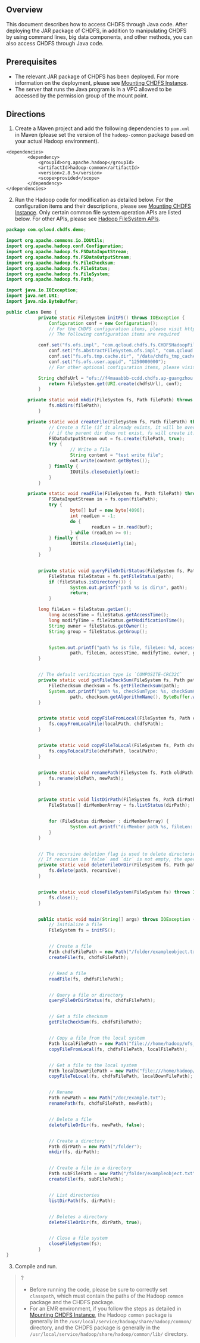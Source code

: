 ## Overview

This document describes how to access CHDFS through Java code. After deploying the JAR package of CHDFS, in addition to manipulating CHDFS by using command lines, big data components, and other methods, you can also access CHDFS through Java code.

## Prerequisites

- The relevant JAR package of CHDFS has been deployed. For more information on the deployment, please see [Mounting CHDFS Instance](https://intl.cloud.tencent.com/document/product/1106/41965).
- The server that runs the Java program is in a VPC allowed to be accessed by the permission group of the mount point.

## Directions

1. Create a Maven project and add the following dependencies to `pom.xml` in Maven (please set the version of the `hadoop-common` package based on your actual Hadoop environment).
```plaintext
<dependencies>
        <dependency>
            <groupId>org.apache.hadoop</groupId>
            <artifactId>hadoop-common</artifactId>
            <version>2.8.5</version>
            <scope>provided</scope>
        </dependency>
</dependencies>
```
2. Run the Hadoop code for modification as detailed below. For the configuration items and their descriptions, please see [Mounting CHDFS Instance](https://intl.cloud.tencent.com/document/product/1106/41965).
Only certain common file system operation APIs are listed below. For other APIs, please see [Hadoop FileSystem APIs](https://hadoop.apache.org/docs/r2.8.2/api/org/apache/hadoop/fs/FileSystem.html).
```java
package com.qcloud.chdfs.demo;

import org.apache.commons.io.IOUtils;
import org.apache.hadoop.conf.Configuration;
import org.apache.hadoop.fs.FSDataInputStream;
import org.apache.hadoop.fs.FSDataOutputStream;
import org.apache.hadoop.fs.FileChecksum;
import org.apache.hadoop.fs.FileStatus;
import org.apache.hadoop.fs.FileSystem;
import org.apache.hadoop.fs.Path;

import java.io.IOException;
import java.net.URI;
import java.nio.ByteBuffer;

public class Demo {
			private static FileSystem initFS() throws IOException {
				Configuration conf = new Configuration();
				// For the CHDFS configuration items, please visit https://cloud.tencent.com/document/product/1105/36368
				// The following configuration items are required

			conf.set("fs.ofs.impl", "com.qcloud.chdfs.fs.CHDFSHadoopFileSystemAdapter");
				conf.set("fs.AbstractFileSystem.ofs.impl", "com.qcloud.chdfs.fs.CHDFSDelegateFSAdapter");
				conf.set("fs.ofs.tmp.cache.dir", "/data/chdfs_tmp_cache");
				conf.set("fs.ofs.user.appid", "1250000000");
				// For other optional configuration items, please visit https://cloud.tencent.com/document/product/1105/36368 

			String chdfsUrl = "ofs://f4maaabbb-ccdd.chdfs.ap-guangzhou.myqcloud.com/";
				return FileSystem.get(URI.create(chdfsUrl), conf);
			}

		private static void mkdir(FileSystem fs, Path filePath) throws IOException {
				fs.mkdirs(filePath);
			}

		private static void createFile(FileSystem fs, Path filePath) throws IOException {
				// Create a file (if it already exists, it will be overwritten)
				// if the parent dir does not exist, fs will create it!
				FSDataOutputStream out = fs.create(filePath, true);
				try {
						// Write a file
						String content = "test write file";
						out.write(content.getBytes());
				} finally {
						IOUtils.closeQuietly(out);
				}
			}

		private static void readFile(FileSystem fs, Path filePath) throws IOException {
				FSDataInputStream in = fs.open(filePath);
				try {
						byte[] buf = new byte[4096];
						int readLen = -1;
						do {
								readLen = in.read(buf);
						} while (readLen >= 0);
				} finally {
						IOUtils.closeQuietly(in);
				}
			}


			private static void queryFileOrDirStatus(FileSystem fs, Path path) throws IOException {
				FileStatus fileStatus = fs.getFileStatus(path);
				if (fileStatus.isDirectory()) {
						System.out.printf("path %s is dir\n", path);
						return;
				}

			long fileLen = fileStatus.getLen();
				long accessTime = fileStatus.getAccessTime();
				long modifyTime = fileStatus.getModificationTime();
				String owner = fileStatus.getOwner();
				String group = fileStatus.getGroup();


				System.out.printf("path %s is file, fileLen: %d, accessTime: %d, modifyTime: %d, owner: %s, group: %s\n",
						path, fileLen, accessTime, modifyTime, owner, group);
			}


			// The default verification type is `COMPOSITE-CRC32C`
			private static void getFileCheckSum(FileSystem fs, Path path) throws IOException {
				FileChecksum checksum = fs.getFileChecksum(path);
				System.out.printf("path %s, checkSumType: %s, checkSumCrcVal: %d\n",
						path, checksum.getAlgorithmName(), ByteBuffer.wrap(checksum.getBytes()).getInt());
			}


			private static void copyFileFromLocal(FileSystem fs, Path chdfsPath, Path localPath) throws  IOException {
				fs.copyFromLocalFile(localPath, chdfsPath);
			}


			private static void copyFileToLocal(FileSystem fs, Path chdfsPath, Path localPath) throws  IOException {
				fs.copyToLocalFile(chdfsPath, localPath);
			}


			private static void renamePath(FileSystem fs, Path oldPath, Path newPath) throws IOException {
				fs.rename(oldPath, newPath);
			}


			private static void listDirPath(FileSystem fs, Path dirPath) throws IOException {
				FileStatus[] dirMemberArray = fs.listStatus(dirPath);


				for (FileStatus dirMember : dirMemberArray) {
						System.out.printf("dirMember path %s, fileLen: %d\n", dirMember.getPath(), dirMember.getLen());
				}
			}


			// The recursive deletion flag is used to delete directories
			// If recursion is `false` and `dir` is not empty, the operation will fail
			private static void deleteFileOrDir(FileSystem fs, Path path, boolean recursive) throws IOException {
				fs.delete(path, recursive);
			}


			private static void closeFileSystem(FileSystem fs) throws IOException {
				fs.close();
			}


			public static void main(String[] args) throws IOException {
				// Initialize a file
				FileSystem fs = initFS();


				// Create a file
				Path chdfsFilePath = new Path("/folder/exampleobject.txt");
				createFile(fs, chdfsFilePath);


				// Read a file
				readFile(fs, chdfsFilePath);


				// Query a file or directory
				queryFileOrDirStatus(fs, chdfsFilePath);


				// Get a file checksum
				getFileCheckSum(fs, chdfsFilePath);


				// Copy a file from the local system
				Path localFilePath = new Path("file:///home/hadoop/ofs_demo/data/exampleobject.txt");
				copyFileFromLocal(fs, chdfsFilePath, localFilePath);


				// Get a file to the local system
				Path localDownFilePath = new Path("file:///home/hadoop/ofs_demo/data/exampleobject.txt");
				copyFileToLocal(fs, chdfsFilePath, localDownFilePath);


				// Rename
				Path newPath = new Path("/doc/example.txt");
				renamePath(fs, chdfsFilePath, newPath);


				// Delete a file
				deleteFileOrDir(fs, newPath, false);


				// Create a directory
				Path dirPath = new Path("/folder");
				mkdir(fs, dirPath);


				// Create a file in a directory
				Path subFilePath = new Path("/folder/exampleobject.txt");
				createFile(fs, subFilePath);


				// List directories
				listDirPath(fs, dirPath);


				// Deletes a directory
				deleteFileOrDir(fs, dirPath, true);


				// Close a file system
				closeFileSystem(fs);
			}
}
```
3. Compile and run.
>? 
> - Before running the code, please be sure to correctly set `classpath`, which must contain the paths of the Hadoop `common` package and the CHDFS package.
> - For an EMR environment, if you follow the steps as detailed in [Mounting CHDFS Instance](https://intl.cloud.tencent.com/document/product/1106/41965), the Hadoop `common` package is generally in the `/usr/local/service/hadoop/share/hadoop/common/` directory, and the CHDFS package is generally in the `/usr/local/service/hadoop/share/hadoop/common/lib/` directory.
> 



